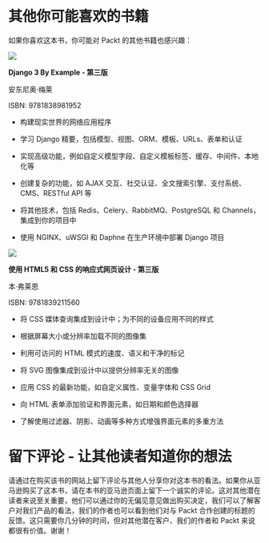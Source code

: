 # 其他你可能喜欢的书籍

如果你喜欢这本书，你可能对 Packt 的其他书籍也感兴趣：

![](https://www.packtpub.com/web-development/django-3-by-example-third-edition)

**Django 3 By Example - 第三版**

安东尼奥·梅莱

ISBN: 9781838981952

+   构建现实世界的网络应用程序

+   学习 Django 精要，包括模型、视图、ORM、模板、URLs、表单和认证

+   实现高级功能，例如自定义模型字段、自定义模板标签、缓存、中间件、本地化等

+   创建复杂的功能，如 AJAX 交互、社交认证、全文搜索引擎、支付系统、CMS、RESTful API 等

+   将其他技术，包括 Redis、Celery、RabbitMQ、PostgreSQL 和 Channels，集成到你的项目中

+   使用 NGINX、uWSGI 和 Daphne 在生产环境中部署 Django 项目

![](https://www.packtpub.com/web-development/responsive-web-design-with-html5-and-css-third-edition)

**使用 HTML5 和 CSS 的响应式网页设计 - 第三版**

本·弗莱恩

ISBN: 9781839211560

+   将 CSS 媒体查询集成到设计中；为不同的设备应用不同的样式

+   根据屏幕大小或分辨率加载不同的图像集

+   利用可访问的 HTML 模式的速度、语义和干净的标记

+   将 SVG 图像集成到设计中以提供分辨率无关的图像

+   应用 CSS 的最新功能，如自定义属性、变量字体和 CSS Grid

+   向 HTML 表单添加验证和界面元素，如日期和颜色选择器

+   了解使用过滤器、阴影、动画等多种方式增强界面元素的多重方法

# 留下评论 - 让其他读者知道你的想法

请通过在购买该书的网站上留下评论与其他人分享你对这本书的看法。如果你从亚马逊购买了这本书，请在本书的亚马逊页面上留下一个诚实的评论。这对其他潜在读者来说至关重要，他们可以通过你的无偏见意见做出购买决定，我们可以了解客户对我们产品的看法，我们的作者也可以看到他们对与 Packt 合作创建的标题的反馈。这只需要你几分钟的时间，但对其他潜在客户、我们的作者和 Packt 来说都很有价值。谢谢！
